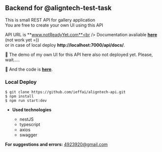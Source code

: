 ## **Backend for @aligntech-test-task**

This is small REST API for gallery application<br />
You are free to create your own UI using this API<br />

API URL is **www.notReadyYet.com**<br />
Documentation avaliable <a href="http://localhost:7000/api/docs/" target="_blank">**here**</a> (not work yet =))<br />
or in case of local deploy **http://localhost:7000/api/docs/**.<br />

🚀 The demo of my own UI for this API here also not deployed yet. Please, wait.....<br />

🧐 And the code is <a href="https://github.com/ieffai/aligntech" target="_blank">**here**</a>.<br />

### Local Deploy

```
$ git clone https://github.com/ieffai/aligntech-api.git
$ npm install
$ npm run start:dev
```

- **Used technologies**

  - nestJS
  - typescript
  - axios
  - swagger

**For suggestions and errors:**
4923920@gmail.com
